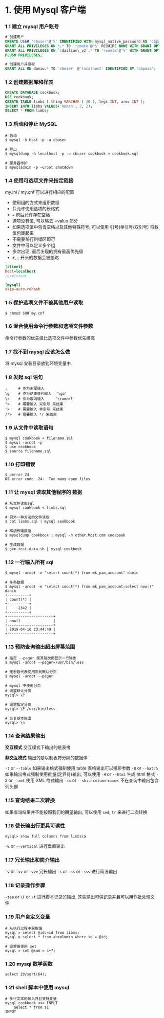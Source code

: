 # 1. 使用 Mysql 客户端

### 1.1 建立 mysql 用户账号

```sql
# 创建用户
CREATE USER 'cbuser'@'%' IDENTIFIED WITH mysql_native_password AS 'cbpass';
GRANT ALL PRIVILEGES ON *.* TO 'remote'@'%' REQUIRE NONE WITH GRANT OPTION MAX_QUERIES_PER_HOUR 0 MAX_CONNECTIONS_PER_HOUR 0 MAX_UPDATES_PER_HOUR 0 MAX_USER_CONNECTIONS 0;
GRANT ALL PRIVILEGES ON `1dailian\_v2`.* TO 'remote'@'%' WITH GRANT OPTION;
FLUSH PRIVILEGES;

# 创建用户并授权
GRANT ALL ON daniu.* TO 'cbuser' @'localhost' IDENTIFIED BY 'cbpass';
```

### 1.2 创建数据库和样表

```sql
CREATE DATABASE cookbook;
USE cookbook;
CREATE TABLE limbs ( thing VARCHAR ( 20 ), legs INT, arms INT );
INSERT INTO limbs VALUES('human', 2, 2);
SELECT * FROM limbs;
```

### 1.3 启动和停止 MySQL

```
# 启动
$ mysql -h host -p -u cbuser

# 导出
$ mysqldump -h localhost -p -u cbuser cookbook > cookbook.sql

# 服务器维护
$ mysqladmin -p -uroot shutdown
```

### 1.4 使用可选项文件来指定链接

my.ini / my.cnf 可以进行相应的配置

-   使用组的方式来组织数据
-   只允许使用选项的长格式
-   `=` 前后允许存在空格
-   选项没有值, 可以略去 =value 部分
-   如果选项值中包含空格以及其他特殊符号, 可以使用 引号(单引号/双引号) 将数值包裹起来
-   不需要某行则绿区即可
-   文件中可以定义多个组
-   多次出现, 最后出现的拥有最高优先级
-   `#`, `;` 开头的数据会被忽略

```ini
[client]
host=localhost
;user=root

[mysql]
skip-auto-rehash
```

### 1.5 保护选项文件不被其他用户读取

```shell
$ chmod 600 my.cnf
```

### 1.6 混合使用命令行参数和选项文件参数

命令行参数的优先级比选项文件中参数优先级高

### 1.7 找不到 mysql 应该怎么做

将 mysql 安装目录放到环境变量中.

### 1.8 发起 sql 语句

```
;     # 作为末尾输入
\g    # 作为结束替代输入  '\go'
\c    # 作为取消输入     '\cancel'
">    # 需要输入 双引号 来结束
'>    # 需要输入 单引号 来结束
/*>   # 需要输入 */ 来结束
```

### 1.9 从文件中读取语句

```
$ mysql cookbook < filename.sql
$ mysql -uroot -p
$ use cookbook
$ source filename.sql
```

### 1.10 打印错误

```
$ perror 24
OS error code  24:  Too many open files
```

### 1.11 让 mysql 读取其他程序的 数据

```
# 从文件读取sql
$ mysql cookbook < limbs.sql

# 另外一种方法的文件读取
$ cat limbs.sql | mysql cookbook

# 跨境传输数据
$ mysqldump cookbook | mysql -h other.host.com cookbook

# 生成数据
$ gen-test-data.sh | mysql cookbook
```

### 1.12 一行输入所有 sql

```
$ mysql -uroot -e "select count(*) from mk_pam_account" daniu

# 多条数据
$ mysql -uroot -e "select count(*) from mk_pam_account;select now()" daniu
+----------+
| count(*) |
+----------+
|     2342 |
+----------+
+---------------------+
| now()               |
+---------------------+
| 2019-04-10 23:44:49 |
+---------------------+
```

### 1.13 预防查询输出超出屏幕范围

```
# 指定 --pager 使其每次都显示一行输出
$ mysql -uroot --pager=/usr/bin/less

# 无参数代表使用系统默认分页
$ mysql -uroot --pager

# mysql 中使用分页
# 设置默认分页
mysql> \P

# 设置指定分页
mysql> \P /usr/bin/less

# 恢复基本输出
mysql> \n
```

### 1.14 查询结果输出

**交互模式**
交互模式下输出的是表格

**非交互模式**
输出的是以制表符分隔的数据体

`-t` or `--table`
如果输出格式强制使用 table 表格输出可以携带参数
`-B` or `--batch`
如果输出格式强制使用批量(定界符)输出, 可以使用
`-H` or `--html`
生成 html 格式
`-X` or `--xml`
使用 XML 格式输出
`-ss` or `--skip-column-names`
不在查询中输出包含列头部

### 1.15 查询结果二次转换

如果查询结果并不能按照我们的期望输出, 可以使用 `sed`, `tr` 来进行二次转换

### 1.16 使长输出行更具可读性

```
mysql> show full columns from limbs\G
```

`-E` or `--vertical`
进行垂直输出

### 1.17 冗长输出和简介输出

`-v` or `-vv` or `-vvv`
冗长输出
`-s` or `-ss` or `-sss`
进行简洁输出

### 1.18 记录操作步骤

`-tee` or `\T` or `\t`
进行脚本记录的输出, 这些输出可供记录并且可以用作批处理文件

### 1.19 用户自定义变量

```
# 从执行过程中获取值
mysql > select @id:=id from libms;
mysql > select * from abcolumsn where id = @id;

# 设置值使用 set
mysql > set @sum = 4+7;
```

### 1.20 mysql 数学函数

```
select 20/sqrt(64);
```

### 1.21 shell 脚本中使用 mysql

```
# 多行文本的输入并且支持变量
mysql cookbook <<< INPUT
    select * from $1
INPUT
```
